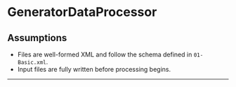 # GeneratorDataProcessor
## Assumptions
- Files are well-formed XML and follow the schema defined in `01-Basic.xml`.
- Input files are fully written before processing begins.

---
